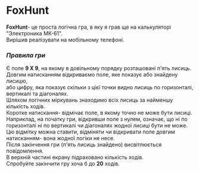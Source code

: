 # **FoxHunt**
**FoxHunt**- це проста логічна гра, в яку я грав ще на калькуляторі "Электроника МК-61".   
Вирішив реалізувати на мобільному телефоні.  
### *Правила гри*   
Є поле **9 Х 9**, на якому в довільному порядку розташовані п'ять лисиць.    
Довгим натисканням відкриваємо поле, яке показує або знайдену лисицю,   
або цифру, яка показує скільки з цієї точки видно лисиць по горизонталі, вертикалі та діагоналях.  
Шляхом логічних міркувань знаходимо всіх лисиць за найменшу кількість ходів.  
Коротке натискання- відмічає поле, в якому точно не може бути лисиці.    
Наприклад, на початку гри, відкривши поле з нулем, означає, що ні по горизонталі ні по вертикалі чи діагоналях жодної лисиці бути не може.    
Цю відмітку можна ставити, відміняти чи відкривати поле довгим натисканням- вона жодної логіки не несе.   
Після закінчення гри (п'ять лисиць знайдено) висвітлюється повідомлення.    
В верхній частині екрану підраховано кількість ходів.   
Спробуйте закінчити гру хоча б до **20** ходів.     

![]()
